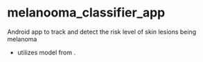 # melanooma_classifier_app
Android app to track and detect the risk level of skin lesions being melanoma 

- utilizes model from <a href="https://github.com/kartik34/melanoma_classifier"></a>.
